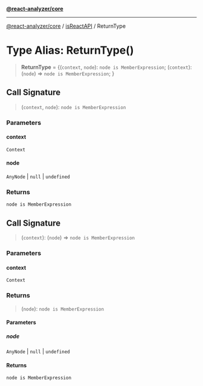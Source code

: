 [**@react-analyzer/core**](../../../../README.md)

***

[@react-analyzer/core](../../../../README.md) / [isReactAPI](../README.md) / ReturnType

# Type Alias: ReturnType()

> **ReturnType** = \{(`context`, `node`): `node is MemberExpression`; (`context`): (`node`) => `node is MemberExpression`; \}

## Call Signature

> (`context`, `node`): `node is MemberExpression`

### Parameters

#### context

`Context`

#### node

`AnyNode` | `null` | `undefined`

### Returns

`node is MemberExpression`

## Call Signature

> (`context`): (`node`) => `node is MemberExpression`

### Parameters

#### context

`Context`

### Returns

> (`node`): `node is MemberExpression`

#### Parameters

##### node

`AnyNode` | `null` | `undefined`

#### Returns

`node is MemberExpression`

